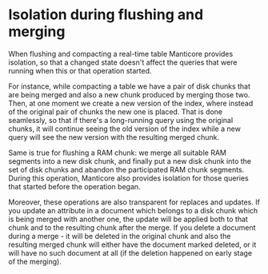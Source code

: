 # Isolation during flushing and merging

When flushing and compacting a real-time table Manticore provides isolation, so that a changed state doesn't affect the queries that were running when this or that operation started.

For instance, while compacting a table we have a pair of disk chunks that are being merged and also a new chunk produced by merging those two. Then, at one moment we create a new version of the index, where instead of the original pair of chunks the new one is placed. That is done seamlessly, so that if there's a long-running query using the original chunks, it will continue seeing the old version of the index while a new query will see the new version with the resulting merged chunk.

Same is true for flushing a RAM chunk: we merge all suitable RAM segments into a new disk chunk, and finally put a new disk chunk into the set of disk chunks and abandon the participated RAM chunk segments. During this operation, Manticore also provides isolation for those queries that started before the operation began.

Moreover, these operations are also transparent for replaces and updates. If you update an attribute in a document which belongs to a disk chunk which is being merged with another one, the update will be applied both to that chunk and to the resulting chunk after the merge. If you delete a document during a merge - it will be deleted in the original chunk and also the resulting merged chunk will either have the document marked deleted, or it will have no such document at all (if the deletion happened on early stage of the merging).
